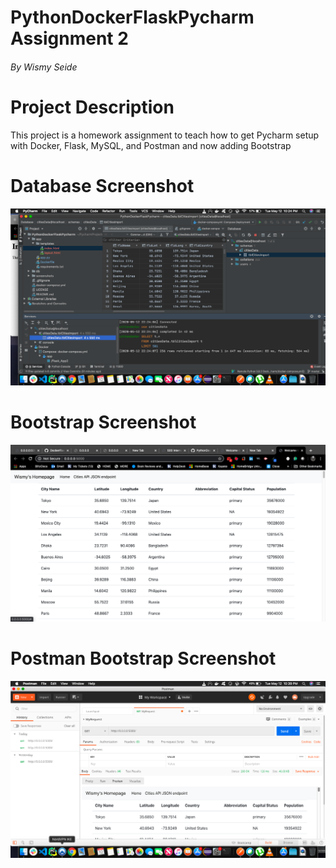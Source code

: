 # PythonDockerFlaskPycharm Assignment 2
###### By Wismy Seide

# Project Description
This project is a homework assignment to teach how to get Pycharm setup with Docker, Flask, MySQL, and Postman and now adding Bootstrap

# Database Screenshot
![screenshot](screenshots/database2.png)

# Bootstrap Screenshot
![screenshot](screenshots/bootstrap.png)

# Postman Bootstrap Screenshot
![screenshot](screenshots/postmanbootstrap.png)
